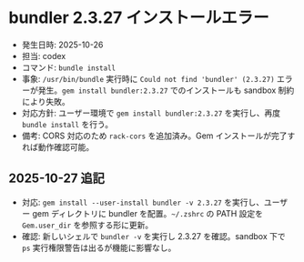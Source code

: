 # bundler 2.3.27 インストールエラー

- 発生日時: 2025-10-26
- 担当: codex
- コマンド: `bundle install`
- 事象: `/usr/bin/bundle` 実行時に `Could not find 'bundler' (2.3.27)` エラーが発生。`gem install bundler:2.3.27` でのインストールも sandbox 制約により失敗。
- 対応方針: ユーザー環境で `gem install bundler:2.3.27` を実行し、再度 `bundle install` を行う。
- 備考: CORS 対応のため `rack-cors` を追加済み。Gem インストールが完了すれば動作確認可能。

## 2025-10-27 追記

- 対応: `gem install --user-install bundler -v 2.3.27` を実行し、ユーザー gem ディレクトリに bundler を配置。`~/.zshrc` の PATH 設定を `Gem.user_dir` を参照する形に更新。
- 確認: 新しいシェルで `bundler -v` を実行し 2.3.27 を確認。sandbox 下で `ps` 実行権限警告は出るが機能に影響なし。
